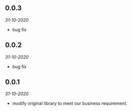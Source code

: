 ## 0.0.3

*31-10-2020*
- bug fix

## 0.0.2 

*31-10-2020*
- bug fix

## 0.0.1

*31-10-2020*
- modify original library to meet our business requirement.